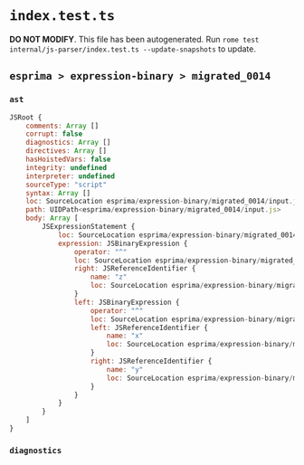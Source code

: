 # `index.test.ts`

**DO NOT MODIFY**. This file has been autogenerated. Run `rome test internal/js-parser/index.test.ts --update-snapshots` to update.

## `esprima > expression-binary > migrated_0014`

### `ast`

```javascript
JSRoot {
	comments: Array []
	corrupt: false
	diagnostics: Array []
	directives: Array []
	hasHoistedVars: false
	integrity: undefined
	interpreter: undefined
	sourceType: "script"
	syntax: Array []
	loc: SourceLocation esprima/expression-binary/migrated_0014/input.js 1:0-2:0
	path: UIDPath<esprima/expression-binary/migrated_0014/input.js>
	body: Array [
		JSExpressionStatement {
			loc: SourceLocation esprima/expression-binary/migrated_0014/input.js 1:0-1:9
			expression: JSBinaryExpression {
				operator: "^"
				loc: SourceLocation esprima/expression-binary/migrated_0014/input.js 1:0-1:9
				right: JSReferenceIdentifier {
					name: "z"
					loc: SourceLocation esprima/expression-binary/migrated_0014/input.js 1:8-1:9 (z)
				}
				left: JSBinaryExpression {
					operator: "^"
					loc: SourceLocation esprima/expression-binary/migrated_0014/input.js 1:0-1:5
					left: JSReferenceIdentifier {
						name: "x"
						loc: SourceLocation esprima/expression-binary/migrated_0014/input.js 1:0-1:1 (x)
					}
					right: JSReferenceIdentifier {
						name: "y"
						loc: SourceLocation esprima/expression-binary/migrated_0014/input.js 1:4-1:5 (y)
					}
				}
			}
		}
	]
}
```

### `diagnostics`

```

```

